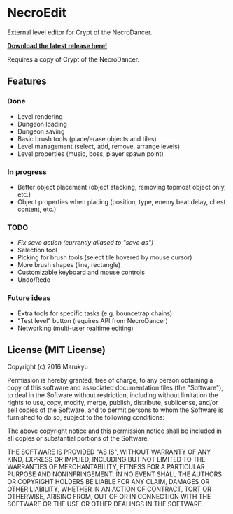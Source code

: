 # NecroEdit
External level editor for Crypt of the NecroDancer.

**[Download the latest release here!](https://github.com/Marukyu/NecroEdit/releases)**

Requires a copy of Crypt of the NecroDancer.

## Features

### Done
* Level rendering
* Dungeon loading
* Dungeon saving
* Basic brush tools (place/erase objects and tiles)
* Level management (select, add, remove, arrange levels)
* Level properties (music, boss, player spawn point)

### In progress
* Better object placement (object stacking, removing topmost object only, etc.)
* Object properties when placing (position, type, enemy beat delay, chest content, etc.)

### TODO
* *Fix save action (currently aliased to "save as")*
* Selection tool
* Picking for brush tools (select tile hovered by mouse cursor)
* More brush shapes (line, rectangle)
* Customizable keyboard and mouse controls
* Undo/Redo

### Future ideas
* Extra tools for specific tasks (e.g. bouncetrap chains)
* "Test level" button (requires API from NecroDancer)
* Networking (multi-user realtime editing)

## License (MIT License)

Copyright (c) 2016 Marukyu

Permission is hereby granted, free of charge, to any person obtaining a copy
of this software and associated documentation files (the "Software"), to deal
in the Software without restriction, including without limitation the rights
to use, copy, modify, merge, publish, distribute, sublicense, and/or sell
copies of the Software, and to permit persons to whom the Software is
furnished to do so, subject to the following conditions:

The above copyright notice and this permission notice shall be included in all
copies or substantial portions of the Software.

THE SOFTWARE IS PROVIDED "AS IS", WITHOUT WARRANTY OF ANY KIND, EXPRESS OR
IMPLIED, INCLUDING BUT NOT LIMITED TO THE WARRANTIES OF MERCHANTABILITY,
FITNESS FOR A PARTICULAR PURPOSE AND NONINFRINGEMENT. IN NO EVENT SHALL THE
AUTHORS OR COPYRIGHT HOLDERS BE LIABLE FOR ANY CLAIM, DAMAGES OR OTHER
LIABILITY, WHETHER IN AN ACTION OF CONTRACT, TORT OR OTHERWISE, ARISING FROM,
OUT OF OR IN CONNECTION WITH THE SOFTWARE OR THE USE OR OTHER DEALINGS IN THE
SOFTWARE.
